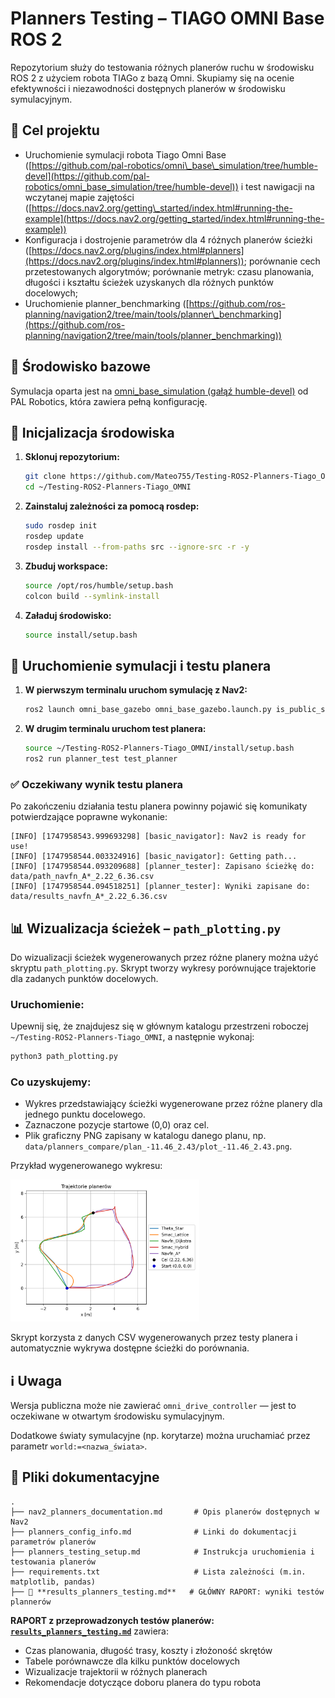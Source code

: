 # Planners Testing – TIAGO OMNI Base ROS 2

Repozytorium służy do testowania różnych planerów ruchu w środowisku ROS 2 z użyciem robota TIAGo z bazą Omni. Skupiamy się na ocenie efektywności i niezawodności dostępnych planerów w środowisku symulacyjnym.

## 🎯 Cel projektu

* Uruchomienie symulacji robota Tiago Omni Base ([https://github.com/pal-robotics/omni\_base\_simulation/tree/humble-devel](https://github.com/pal-robotics/omni_base_simulation/tree/humble-devel)) i test nawigacji na wczytanej mapie zajętości ([https://docs.nav2.org/getting\_started/index.html#running-the-example](https://docs.nav2.org/getting_started/index.html#running-the-example))
* Konfiguracja i dostrojenie parametrów dla 4 różnych planerów ścieżki ([https://docs.nav2.org/plugins/index.html#planners](https://docs.nav2.org/plugins/index.html#planners));  porównanie cech przetestowanych algorytmów; porównanie metryk: czasu planowania, długości i kształtu ścieżek uzyskanych dla różnych punktów docelowych;
* Uruchomienie planner\_benchmarking ([https://github.com/ros-planning/navigation2/tree/main/tools/planner\_benchmarking](https://github.com/ros-planning/navigation2/tree/main/tools/planner_benchmarking))

## 🤖 Środowisko bazowe

Symulacja oparta jest na [omni\_base\_simulation (gałąź humble-devel)](https://github.com/pal-robotics/omni_base_simulation/tree/humble-devel?tab=readme-ov-file) od PAL Robotics, która zawiera pełną konfigurację.

## 🧪 Inicjalizacja środowiska

1. **Sklonuj repozytorium:**

   ```bash
   git clone https://github.com/Mateo755/Testing-ROS2-Planners-Tiago_OMNI.git ~/Testing-ROS2-Planners-Tiago_OMNI
   cd ~/Testing-ROS2-Planners-Tiago_OMNI
   ```
2. **Zainstaluj zależności za pomocą rosdep:**

   ```bash
   sudo rosdep init
   rosdep update
   rosdep install --from-paths src --ignore-src -r -y
   ```
3. **Zbuduj workspace:**

   ```bash
   source /opt/ros/humble/setup.bash
   colcon build --symlink-install
   ```
4. **Załaduj środowisko:**

   ```bash
   source install/setup.bash
   ```

## 🚀 Uruchomienie symulacji i testu planera

1. **W pierwszym terminalu uruchom symulację z Nav2:**

   ```bash
   ros2 launch omni_base_gazebo omni_base_gazebo.launch.py is_public_sim:=True navigation:=True
   ```
2. **W drugim terminalu uruchom test planera:**

   ```bash
   source ~/Testing-ROS2-Planners-Tiago_OMNI/install/setup.bash
   ros2 run planner_test test_planner
   ```

### ✅ Oczekiwany wynik testu planera

Po zakończeniu działania testu planera powinny pojawić się komunikaty potwierdzające poprawne wykonanie:

```
[INFO] [1747958543.999693298] [basic_navigator]: Nav2 is ready for use!
[INFO] [1747958544.003324916] [basic_navigator]: Getting path...
[INFO] [1747958544.093209688] [planner_tester]: Zapisano ścieżkę do: data/path_navfn_A*_2.22_6.36.csv
[INFO] [1747958544.094518251] [planner_tester]: Wyniki zapisane do: data/results_navfn_A*_2.22_6.36.csv
```

## 📊 Wizualizacja ścieżek – `path_plotting.py`

Do wizualizacji ścieżek wygenerowanych przez różne planery można użyć skryptu `path_plotting.py`. Skrypt tworzy wykresy porównujące trajektorie dla zadanych punktów docelowych.

### Uruchomienie:

Upewnij się, że znajdujesz się w głównym katalogu przestrzeni roboczej `~/Testing-ROS2-Planners-Tiago_OMNI`, a następnie wykonaj:

```bash
python3 path_plotting.py
```

### Co uzyskujemy:

* Wykres przedstawiający ścieżki wygenerowane przez różne planery dla jednego punktu docelowego.
* Zaznaczone pozycje startowe (0,0) oraz cel.
* Plik graficzny PNG zapisany w katalogu danego planu, np. `data/planners_compare/plan_-11.46_2.43/plot_-11.46_2.43.png`.

Przykład wygenerowanego wykresu:

<img src="data/planners_compare/plan_2.22_6.36/plot_2.22_6.36.png" alt="Trajektorie" width="60%"/>

Skrypt korzysta z danych CSV wygenerowanych przez testy planera i automatycznie wykrywa dostępne ścieżki do porównania.

## ℹ️ Uwaga

Wersja publiczna może nie zawierać `omni_drive_controller` — jest to oczekiwane w otwartym środowisku symulacyjnym.

Dodatkowe światy symulacyjne (np. korytarze) można uruchamiać przez parametr `world:=<nazwa_świata>`.

## 📁 Pliki dokumentacyjne

```
.
├── nav2_planners_documentation.md       # Opis planerów dostępnych w Nav2
├── planners_config_info.md              # Linki do dokumentacji parametrów planerów
├── planners_testing_setup.md            # Instrukcja uruchomienia i testowania planerów
├── requirements.txt                     # Lista zależności (m.in. matplotlib, pandas)
├── 🚩 **results_planners_testing.md**   # GŁÓWNY RAPORT: wyniki testów plannerów
```

**RAPORT z przeprowadzonych testów planerów:**
**[`results_planners_testing.md`](./results_planners_testing.md)** zawiera:

* Czas planowania, długość trasy, koszty i złożoność skrętów
* Tabele porównawcze dla kilku punktów docelowych
* Wizualizacje trajektorii w różnych planerach
* Rekomendacje dotyczące doboru planera do typu robota


